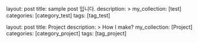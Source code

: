 layout: post
title: sample post 입니다.
description: >
my_collection: [test]
categories: [category_test]
tags: [tag_test]

layout: post
title: Project
description: > How I make?
my_collection: [Project]
categories: [category_project]
tags: [tag_project]
